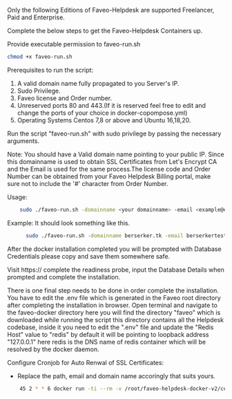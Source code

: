 Only the following Editions of Faveo-Helpdesk are supported Freelancer, Paid and Enterprise.

Complete the below steps to get the Faveo-Helpdesk Containers up.

Provide executable permission to faveo-run.sh

```sh
chmod +x faveo-run.sh
```

Prerequisites to run the script:

1. A valid domain name fully propagated to you Server's IP.
2. Sudo Privilege.
3. Faveo license and Order number.
4. Unreserved ports 80 and 443.(If it is reserved feel free to edit and change the ports of your choice in docker-copompose.yml)
5. Operating Systems Centos 7,8 or above and Ubuntu 16,18,20.

Run the script "faveo-run.sh" with sudo privilege by passing the necessary arguments.

Note: You should have a Valid domain name pointing to your public IP. Since this domainname is used to obtain SSL Certificates from Let's Encrypt CA and the Email is used for the same process.The license code and Order Number can be obtained from your Faveo Helpdesk Billing portal, make sure not to include the '#' character from Order Number. 

Usage:
```sh
	sudo ./faveo-run.sh -domainname <your domainname> -email <example@email.com> -license <faveo license code> -orderno <faveo order number>
```
Example: It should look something like this.
```sh
      sudo ./faveo-run.sh -domainname berserker.tk -email berserkertest@gmail.com -license 5H876HHDGDIBK0000 -orderno 81230569
```
After the docker installation completed you will be prompted with Database Credentials please copy and save them somewhere safe.

Visit https://<yourdomainname> complete the readiness probe, input the Database Details when prompted and complete the installation.

There is one final step needs to be done in order complete the installation. You have to edit the .env file which is generated in the Faveo root directory after completing the installation in browser. Open terminal and navigate to the faveo-docker directory here you will find the directory "faveo" which is downloaded while running the script this directory contains all the Helpdesk codebase, inside it you need to edit the ".env" file and update the "Redis Host" value to "redis" by default it will be pointing to loopback address "127.0.0.1" here redis is the DNS name of redis container which will be resolved by the docker daemon.
	
Configure Cronjob for Auto Renwal of SSL Certificates:
- Replace the path, email and domain name accoringly that suits yours.
```sh
	45 2 * * 6 docker run -ti --rm -v /root/faveo-helpdesk-docker-v2/certbot/letsencrypt/etc/letsencrypt:/etc/letsencrypt -v /root/faveo-helpdesk-docker-v2/certbot/html:/data/letsencrypt --name certbot certbot/certbot certonly --webroot --email berserker@gmail.com  --agree-tos --non-interactive  --no-eff-email --webroot-path=/data/letsencrypt -d berserker.tk
```

